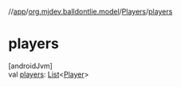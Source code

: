 //[app](../../../index.md)/[org.mjdev.balldontlie.model](../index.md)/[Players](index.md)/[players](players.md)

# players

[androidJvm]\
val [players](players.md): [List](https://kotlinlang.org/api/latest/jvm/stdlib/kotlin.collections/-list/index.html)&lt;[Player](../-player/index.md)&gt;
